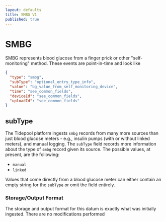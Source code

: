 ```yaml
---
layout: defaults
title: SMBG V1
published: true
---
```

# SMBG

SMBG represents blood glucose from a finger prick or other "self-monitoring" method.  These events are point-in-time and look like


~~~json
{
  "type": "smbg",
  "subType": "optional_entry_type_info",
  "value": "bg_value_from_self_monitoring_device",
  "time": "see_common_fields",
  "deviceId": "see_common_fields",
  "uploadId": "see_common_fields"
}
~~~

## subType

The Tidepool platform ingests `smbg` records from many more sources than just blood glucose meters - e.g., insulin pumps (with or without linked meters), and manual logging. The `subType` field records more information about the type of `smbg` record given its source. The possible values, at present, are the following:

- `manual`
- `linked`

Values that come directly from a blood glucose meter can either contain an empty string for the `subType` or omit the field entirely.

### Storage/Output Format

The storage and output format for this datum is exactly what was initially ingested.  There are no modifications performed